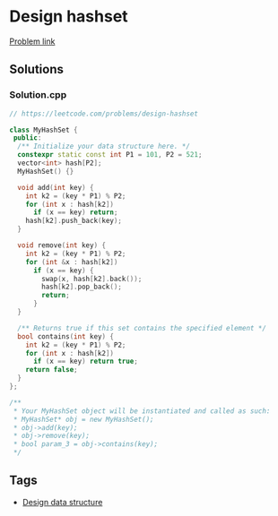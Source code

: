 # Design hashset

[Problem link](https://leetcode.com/problems/design-hashset)

## Solutions


### Solution.cpp
```cpp
// https://leetcode.com/problems/design-hashset

class MyHashSet {
 public:
  /** Initialize your data structure here. */
  constexpr static const int P1 = 101, P2 = 521;
  vector<int> hash[P2];
  MyHashSet() {}

  void add(int key) {
    int k2 = (key * P1) % P2;
    for (int x : hash[k2])
      if (x == key) return;
    hash[k2].push_back(key);
  }

  void remove(int key) {
    int k2 = (key * P1) % P2;
    for (int &x : hash[k2])
      if (x == key) {
        swap(x, hash[k2].back());
        hash[k2].pop_back();
        return;
      }
  }

  /** Returns true if this set contains the specified element */
  bool contains(int key) {
    int k2 = (key * P1) % P2;
    for (int x : hash[k2])
      if (x == key) return true;
    return false;
  }
};

/**
 * Your MyHashSet object will be instantiated and called as such:
 * MyHashSet* obj = new MyHashSet();
 * obj->add(key);
 * obj->remove(key);
 * bool param_3 = obj->contains(key);
 */
```
## Tags

* [Design data structure](/README.md#Design_data_structure)
